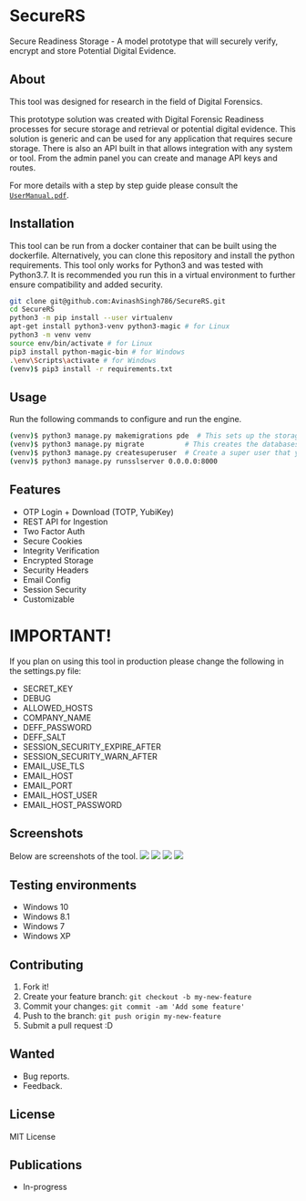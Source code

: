 # SecureRS
Secure Readiness Storage - A model prototype that will securely verify, encrypt and store Potential Digital Evidence.

## About
This tool was designed for research in the field of Digital Forensics.

This prototype solution was created with Digital Forensic Readiness processes for secure storage and retrieval or potential digital evidence. This solution is generic and can be used for any application that requires secure storage. There is also an API built in that allows integration with any system or tool. From the admin panel you can create and manage API keys and routes.

For more details with a step by step guide please consult the  [`UserManual.pdf`](https://github.com/AvinashSingh786/SecureRS/raw/master/UserManual.pdf).  
## Installation
This tool can be run from a docker container that can be built using the dockerfile. Alternatively, you can clone this repository and install the python requirements. This tool only works for Python3 and was tested with Python3.7. It is recommended you run this in a virtual environment to further ensure compatibility and added security. 

```bash
git clone git@github.com:AvinashSingh786/SecureRS.git
cd SecureRS
python3 -m pip install --user virtualenv
apt-get install python3-venv python3-magic # for Linux
python3 -m venv venv
source env/bin/activate # for Linux
pip3 install python-magic-bin # for Windows
.\env\Scripts\activate # for Windows
(venv)$ pip3 install -r requirements.txt 
```

## Usage
Run the following commands to configure and run the engine.

```bash
(venv)$ python3 manage.py makemigrations pde  # This sets up the storage engine and databases
(venv)$ python3 manage.py migrate          # This creates the databases and interfaces
(venv)$ python3 manage.py createsuperuser  # Create a super user that you will use as the admin
(venv)$ python3 manage.py runsslserver 0.0.0.0:8000  
``` 

## Features
- OTP Login + Download (TOTP, YubiKey)
- REST API for Ingestion
- Two Factor Auth
- Secure Cookies
- Integrity Verification
- Encrypted Storage
- Security Headers
- Email Config
- Session Security 
- Customizable 
#
# IMPORTANT!
If you plan on using this tool in production please change the following in the settings.py file:
- SECRET_KEY
- DEBUG
- ALLOWED_HOSTS 
- COMPANY_NAME 
- DEFF_PASSWORD 
- DEFF_SALT 
- SESSION_SECURITY_EXPIRE_AFTER 
- SESSION_SECURITY_WARN_AFTER 
- EMAIL_USE_TLS 
- EMAIL_HOST 
- EMAIL_PORT
- EMAIL_HOST_USER
- EMAIL_HOST_PASSWORD
 
## Screenshots
Below are screenshots of the tool.
<img src="https://github.com/AvinashSingh786/SecureRS/blob/master/screenshots/Screenshot%202021-07-12%20160738.png?raw=true" />
<img src="https://github.com/AvinashSingh786/SecureRS/blob/master/screenshots/Screenshot%202021-07-12%20164401.png?raw=true" />
<img src="https://github.com/AvinashSingh786/SecureRS/blob/master/screenshots/Screenshot%202021-07-12%20164418.png?raw=true" />
<img src="https://github.com/AvinashSingh786/SecureRS/blob/master/screenshots/Screenshot%202021-07-12%20164456.png?raw=true" />
 
## Testing environments
  - Windows 10
  - Windows 8.1
  - Windows 7
  - Windows XP

## Contributing
 
1. Fork it!
2. Create your feature branch: `git checkout -b my-new-feature`
3. Commit your changes: `git commit -am 'Add some feature'`
4. Push to the branch: `git push origin my-new-feature`
5. Submit a pull request :D

## Wanted
 
  - Bug reports.
  - Feedback.


## License
 
MIT License

## Publications
- In-progress